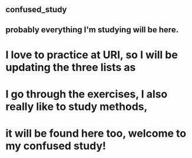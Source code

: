 ## confused_study
probably everything I'm studying will be here.
-------------------------------------
# I love to practice at URI, so I will be updating the three lists as 
# I go through the exercises, I also really like to study methods, 
# it will be found here too, welcome to my confused study!

